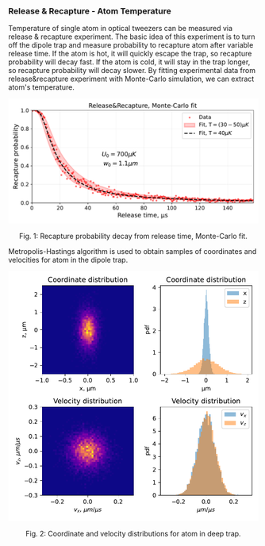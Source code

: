 ### Release & Recapture - Atom Temperature

Temperature of single atom in optical tweezers can be measured via release & recapture experiment. 
The basic idea of this experiment is to turn off the dipole trap and measure probability to recapture atom after variable release time.
If the atom is hot, it will quickly escape the trap, so recapture probability will decay fast. If the atom is cold, it will stay in the trap longer, so recapture probability will decay slower. By fitting experimental data from release&recapture experiment with Monte-Carlo simulation, we can extract atom's temperature.

<p align="middle">
  <img src="./images/temperature.pdf"/>

  <p align="center">
    Fig. 1: Recapture probability decay from release time, Monte-Carlo fit.
  </p> 
</p>

Metropolis-Hastings algorithm is used to obtain samples of coordinates and velocities for atom in the dipole trap. 

<p align="middle">
  <img src="./images/samples.pdf"/>

  <p align="center">
    Fig. 2: Coordinate and velocity distributions for atom in deep trap. 
  </p> 
</p>

